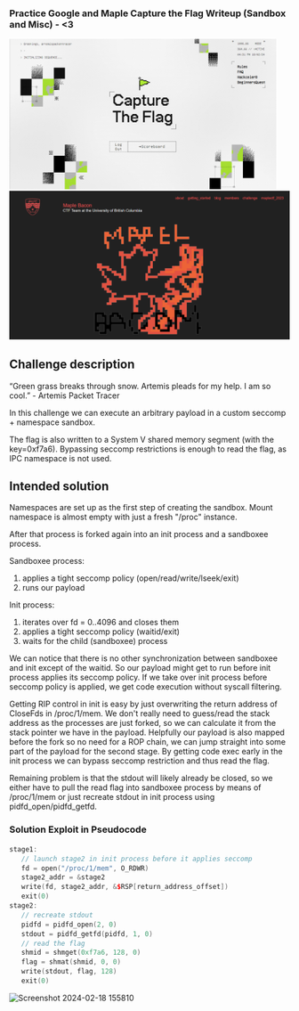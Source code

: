 ### Practice Google and Maple Capture the Flag Writeup (Sandbox and Misc) - <3
<img src="./img/capture-the-flag.png" width="480"/> <img src="./img/maple-ctf.png" width="520"/>



## Challenge description

“Green grass breaks through snow. Artemis pleads for my help. I am so cool.” - Artemis Packet Tracer

In this challenge we can execute an arbitrary payload in a custom seccomp +
namespace sandbox.

The flag is also written to a System V shared memory segment (with the
key=0xf7a6). Bypassing seccomp restrictions is enough to read the flag, as IPC
namespace is not used.

## Intended solution

Namespaces are set up as the first step of creating the sandbox. Mount namespace
is almost empty with just a fresh "/proc" instance.

After that process is forked again into an init process and a sandboxee process.

Sandboxee process:

1.  applies a tight seccomp policy (open/read/write/lseek/exit)
2.  runs our payload

Init process:

1.  iterates over fd = 0..4096 and closes them
2.  applies a tight seccomp policy (waitid/exit)
3.  waits for the child (sandboxee) process

We can notice that there is no other synchronization between sandboxee and init
except of the waitid. So our payload might get to run before init process
applies its seccomp policy. If we take over init process before seccomp policy
is applied, we get code execution without syscall filtering.

Getting RIP control in init is easy by just overwriting the return address of
CloseFds in /proc/1/mem. We don't really need to guess/read the stack address as
the processes are just forked, so we can calculate it from the stack pointer we
have in the payload. Helpfully our payload is also mapped before the fork so no
need for a ROP chain, we can jump straight into some part of the payload for the
second stage. By getting code exec early in the init process we can bypass
seccomp restriction and thus read the flag.

Remaining problem is that the stdout will likely already be closed, so we either
have to pull the read flag into sandboxee process by means of /proc/1/mem or
just recreate stdout in init process using pidfd_open/pidfd_getfd.

### Solution Exploit in Pseudocode

```c++
stage1:
   // launch stage2 in init process before it applies seccomp
   fd = open("/proc/1/mem", O_RDWR)
   stage2_addr = &stage2
   write(fd, stage2_addr, &$RSP[return_address_offset])
   exit(0)
stage2:
   // recreate stdout
   pidfd = pidfd_open(2, 0)
   stdout = pidfd_getfd(pidfd, 1, 0)
   // read the flag
   shmid = shmget(0xf7a6, 128, 0)
   flag = shmat(shmid, 0, 0)
   write(stdout, flag, 128)
   exit(0)
```
![Screenshot 2024-02-18 155810](https://github.com/Eevalice/practice-google-ctf-2023-problems/assets/79138019/41a241f3-9a6e-42a7-980f-283dab822851)


